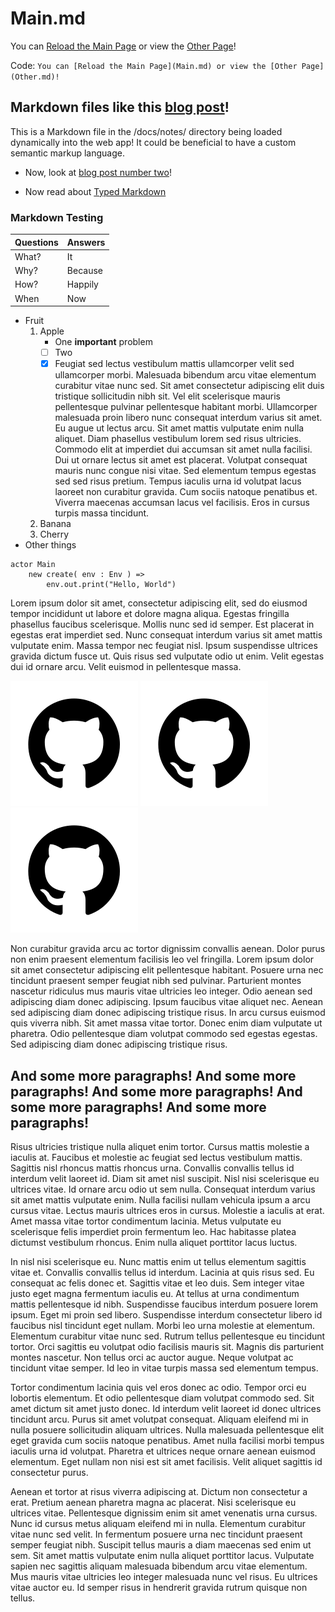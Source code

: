 # Main.md

You can [Reload the Main Page](Main.md) or view the [Other Page](Other.md)!

Code: `You can [Reload the Main Page](Main.md) or view the [Other Page](Other.md)!`

## Markdown files like this [blog post](Post-01.md)!

This is a Markdown file in the /docs/notes/ directory being loaded dynamically into the web app!
It could be beneficial to have a custom semantic markup language.

- Now, look at [blog post number two](Post-02.md)!

- Now read about [Typed Markdown](Types.md)

### Markdown Testing

| Questions | Answers |
| --------- | ------- |
| What?     | It      |
| Why?      | Because |
| How?      | Happily |
| When      | Now     |

 - Fruit
   1. Apple
      - One **important** problem
      - [ ] Two
      - [X] Feugiat sed lectus vestibulum mattis ullamcorper velit sed ullamcorper morbi. Malesuada bibendum arcu vitae elementum curabitur vitae nunc sed. Sit amet consectetur adipiscing elit duis tristique sollicitudin nibh sit. Vel elit scelerisque mauris pellentesque pulvinar pellentesque habitant morbi. Ullamcorper malesuada proin libero nunc consequat interdum varius sit amet. Eu augue ut lectus arcu. Sit amet mattis vulputate enim nulla aliquet. Diam phasellus vestibulum lorem sed risus ultricies. Commodo elit at imperdiet dui accumsan sit amet nulla facilisi. Dui ut ornare lectus sit amet est placerat. Volutpat consequat mauris nunc congue nisi vitae. Sed elementum tempus egestas sed sed risus pretium. Tempus iaculis urna id volutpat lacus laoreet non curabitur gravida. Cum sociis natoque penatibus et. Viverra maecenas accumsan lacus vel facilisis. Eros in cursus turpis massa tincidunt.
   2. Banana
   3. Cherry
 - Other things

```pony
actor Main
    new create( env : Env ) =>
        env.out.print("Hello, World")
```

Lorem ipsum dolor sit amet, consectetur adipiscing elit, sed do eiusmod tempor incididunt ut labore et dolore magna aliqua. Egestas fringilla phasellus faucibus scelerisque. Mollis nunc sed id semper. Est placerat in egestas erat imperdiet sed. Nunc consequat interdum varius sit amet mattis vulputate enim. Massa tempor nec feugiat nisl. Ipsum suspendisse ultrices gravida dictum fusce ut. Quis risus sed vulputate odio ut enim. Velit egestas dui id ornare arcu. Velit euismod in pellentesque massa.

![Github](assets/github.svg "Some Code should really go here, but we can settle for an image instead!")
![Github](assets/github.svg "Some Code should really go here, but we can settle for an image instead!")
![Github](assets/github.svg "Some Code should really go here, but we can settle for an image instead!")

Non curabitur gravida arcu ac tortor dignissim convallis aenean. Dolor purus non enim praesent elementum facilisis leo vel fringilla. Lorem ipsum dolor sit amet consectetur adipiscing elit pellentesque habitant. Posuere urna nec tincidunt praesent semper feugiat nibh sed pulvinar. Parturient montes nascetur ridiculus mus mauris vitae ultricies leo integer. Odio aenean sed adipiscing diam donec adipiscing. Ipsum faucibus vitae aliquet nec. Aenean sed adipiscing diam donec adipiscing tristique risus. In arcu cursus euismod quis viverra nibh. Sit amet massa vitae tortor. Donec enim diam vulputate ut pharetra. Odio pellentesque diam volutpat commodo sed egestas egestas. Sed adipiscing diam donec adipiscing tristique risus.

## And some more paragraphs! And some more paragraphs! And some more paragraphs! And some more paragraphs! And some more paragraphs!

Risus ultricies tristique nulla aliquet enim tortor. Cursus mattis molestie a iaculis at. Faucibus et molestie ac feugiat sed lectus vestibulum mattis. Sagittis nisl rhoncus mattis rhoncus urna. Convallis convallis tellus id interdum velit laoreet id. Diam sit amet nisl suscipit. Nisl nisi scelerisque eu ultrices vitae. Id ornare arcu odio ut sem nulla. Consequat interdum varius sit amet mattis vulputate enim. Nulla facilisi nullam vehicula ipsum a arcu cursus vitae. Lectus mauris ultrices eros in cursus. Molestie a iaculis at erat. Amet massa vitae tortor condimentum lacinia. Metus vulputate eu scelerisque felis imperdiet proin fermentum leo. Hac habitasse platea dictumst vestibulum rhoncus. Enim nulla aliquet porttitor lacus luctus.

In nisl nisi scelerisque eu. Nunc mattis enim ut tellus elementum sagittis vitae et. Convallis convallis tellus id interdum. Lacinia at quis risus sed. Eu consequat ac felis donec et. Sagittis vitae et leo duis. Sem integer vitae justo eget magna fermentum iaculis eu. At tellus at urna condimentum mattis pellentesque id nibh. Suspendisse faucibus interdum posuere lorem ipsum. Eget mi proin sed libero. Suspendisse interdum consectetur libero id faucibus nisl tincidunt eget nullam. Morbi leo urna molestie at elementum. Elementum curabitur vitae nunc sed. Rutrum tellus pellentesque eu tincidunt tortor. Orci sagittis eu volutpat odio facilisis mauris sit. Magnis dis parturient montes nascetur. Non tellus orci ac auctor augue. Neque volutpat ac tincidunt vitae semper. Id leo in vitae turpis massa sed elementum tempus.

Tortor condimentum lacinia quis vel eros donec ac odio. Tempor orci eu lobortis elementum. Et odio pellentesque diam volutpat commodo sed. Sit amet dictum sit amet justo donec. Id interdum velit laoreet id donec ultrices tincidunt arcu. Purus sit amet volutpat consequat. Aliquam eleifend mi in nulla posuere sollicitudin aliquam ultrices. Nulla malesuada pellentesque elit eget gravida cum sociis natoque penatibus. Amet nulla facilisi morbi tempus iaculis urna id volutpat. Pharetra et ultrices neque ornare aenean euismod elementum. Eget nullam non nisi est sit amet facilisis. Velit aliquet sagittis id consectetur purus.

Aenean et tortor at risus viverra adipiscing at. Dictum non consectetur a erat. Pretium aenean pharetra magna ac placerat. Nisi scelerisque eu ultrices vitae. Pellentesque dignissim enim sit amet venenatis urna cursus. Nunc id cursus metus aliquam eleifend mi in nulla. Elementum curabitur vitae nunc sed velit. In fermentum posuere urna nec tincidunt praesent semper feugiat nibh. Suscipit tellus mauris a diam maecenas sed enim ut sem. Sit amet mattis vulputate enim nulla aliquet porttitor lacus. Vulputate sapien nec sagittis aliquam malesuada bibendum arcu vitae elementum. Mus mauris vitae ultricies leo integer malesuada nunc vel risus. Eu ultrices vitae auctor eu. Id semper risus in hendrerit gravida rutrum quisque non tellus.

